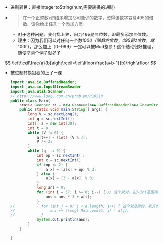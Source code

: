 - 进制转换：直接Integer.toString(num,需要转换的进制)
- > 在一个正整数x的结尾增加尽可能少的数字，使得该数字变成495的倍数。请你给出任意一个添加方案。

  - 对于这种问题，我们找上界，因为495是三位数，即最多添加三位数。
  - 理由：因为我们可以对任何一个数*1000（除数的位数，495是3位数，就*1000），那么加上（0~999）一定可以被Mod整除！这个结论很好推理，随便举两个例子就好了

$$
\left\lceil\frac{a}{b}\right\rceil=\left\lfloor\frac{a+b-1}{b}\right\rfloor
$$

- 被进制转换狠狠的上了一课

  ```java
  import java.io.BufferedReader;
  import java.io.InputStreamReader;
  import java.util.Scanner;
  // https://www.luogu.com.cn/problem/P10510
  public class Main{
      static Scanner sc = new Scanner(new BufferedReader(new InputStreamReader(System.in)));
      public static void main(String[] args) {
          long V = sc.nextLong();
          int q = sc.nextInt();
          int[] a = new int[38];
          int t = 0;
          while (V != 0) {
              a[t++] = (int) (V % 3);
              V /= 3;
          }
          while (q-- > 0) {
              int op = sc.nextInt();
              int x = sc.nextInt();
              if (op <= 2) {
                  a[x] = (a[x] + op) % 3;
              } else {
                  a[x] = (3 - a[x]) % 3;
              }
              long ans = 0;
              for (int i = 37; i >= 0; i--) { // 这个就对，在0-int范围两种写法相同，但是int-long就只有这种是对的
                  ans = ans * 3 + a[i];
              }
  //            for (int j = 0; j < a.length; j++) { 这个就是错的，我真的无语。我懂了，这个超过int型就不对了，所以记住上面的写法
  //                ans += (long) Math.pow(3, j) * a[j];
  //            }
              System.out.println(ans);
          }
      }
  
  }
  ```

  